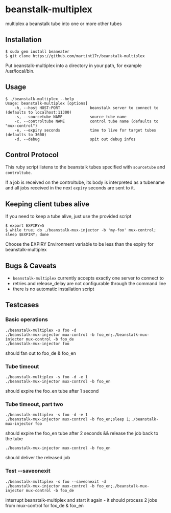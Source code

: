 beanstalk-multiplex
===================

multiplex a beanstalk tube into one or more other tubes

## Installation

    $ sudo gem install beaneater
    $ git clone https://github.com/martint17r/beanstalk-multiplex

Put beanstalk-multiplex into a directory in your path, for example /usr/local/bin.


## Usage

```
$ ./beanstalk-multiplex --help
Usage: beanstalk-multiplex [options]
    -h, --host HOST:PORT             beanstalk server to connect to (defaults to localhost:11300)
    -s, --sourcetube NAME            source tube name
    -c, --controltube NAME           control tube name (defaults to "mux-control")
    -e, --expiry seconds             time to live for target tubes (defaults to 3600)
    -d, --debug                      spit out debug infos
```

## Control Protocol

This ruby script listens to the beanstalk tubes specified with `sourcetube` and `controltube`.

If a job is received on the controltube, its body is interpreted as a tubename and all jobs received in the next `expiry` seconds are sent to it.

## Keeping client tubes alive

If you need to keep a tube alive, just use the provided script

    $ export EXPIRY=5
    $ while true; do ./beanstalk-mux-injector -b 'my-foo' mux-control; sleep $EXPIRY; done
    
Choose the EXPIRY Environment variable to be less than the expiry for beanstalk-multiplex

## Bugs & Caveats

   * `beanstalk-multiplex` currently accepts exactly one server to connect to
   * retries and release_delay are not configurable through the command line
   * there is no automatic installation script

## Testcases

### Basic operations

```
./beanstalk-multiplex -s foo -d
./beanstalk-mux-injector mux-control -b foo_en;./beanstalk-mux-injector mux-control -b foo_de
./beanstalk-mux-injector foo
```
should fan out to foo_de & foo_en

### Tube timeout

```
./beanstalk-multiplex -s foo -d -e 1
./beanstalk-mux-injector mux-control -b foo_en
```
should expire the foo_en tube after 1 second

### Tube timeout, part two

```
./beanstalk-multiplex -s foo -d -e 1
./beanstalk-mux-injector mux-control -b foo_en;sleep 1;./beanstalk-mux-injector foo
```
should expire the foo_en tube after 2 seconds && release the job back to the tube

```
./beanstalk-mux-injector mux-control -b foo_en
```

should deliver the released job

### Test --saveonexit

```
./beanstalk-multiplex -s foo --saveonexit -d
./beanstalk-mux-injector mux-control -b foo_en;./beanstalk-mux-injector mux-control -b foo_de
```

interrupt beanstalk-multiplex and start it again - it should process 2 jobs from mux-control for fox_de & fox_en

